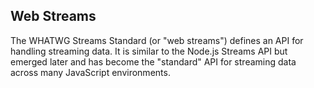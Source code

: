 ## Web Streams

The WHATWG Streams Standard (or "web streams") defines an API for handling streaming data. It is similar to the Node.js Streams API but emerged later and has become the "standard" API for streaming data across many JavaScript environments.
